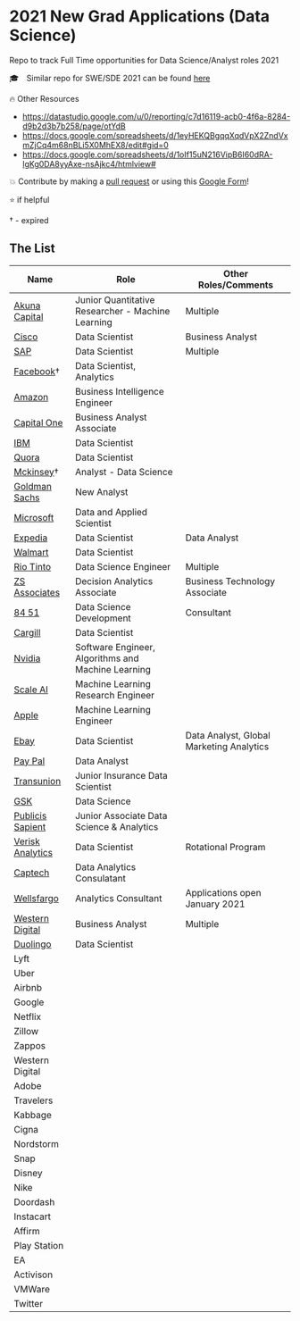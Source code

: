 # 2021 New Grad Applications (Data Science)

Repo to track Full Time opportunities for Data Science/Analyst roles 2021

:mortar_board: Similar repo for SWE/SDE 2021 can be found [here](https://github.com/Pitt-CSC/NewGrad-2021)

:fire: Other Resources 

- https://datastudio.google.com/u/0/reporting/c7d16119-acb0-4f6a-8284-d9b2d3b7b258/page/otYdB
- https://docs.google.com/spreadsheets/d/1eyHEKQBgqqXqdVpX2ZndVxmZjCq4m68nBLi5X0MhEX8/edit#gid=0
- https://docs.google.com/spreadsheets/d/1oIf15uN216VipB6I60dRA-lgKg0DA8yyAxe-nsAjkc4/htmlview#

:boom: Contribute by making a [pull request](https://github.com/susam/gitpr#create-pull-request) or using this [Google Form](https://forms.gle/X4tZsuw6tRRhK8n96)!

:star: if helpful

&dagger; - expired
## The List
|Name|Role|Other Roles/Comments|
|----|---|---|
|[Akuna Capital](https://akunacapital.com/job-details?gh_jid=2231479)|Junior Quantitative Researcher - Machine Learning|Multiple|
|[Cisco](https://jobs.cisco.com/jobs/ProjectDetail?projectId=1299494)|Data Scientist|Business Analyst|
|[SAP](https://jobs.sap.com/job/Palo-Alto-Silicon-Valley-Next-Talent-Rotational-Program-2021-Job-CA-94303/609822201/)|Data Scientist|Multiple|
|[Facebook]()&dagger;|Data Scientist, Analytics||
|[Amazon](https://www.amazon.jobs/en/jobs/1261160/business-intelligence-engineer-2021-united-states)|Business Intelligence Engineer||
|[Capital One](https://campus.capitalone.com/job/richmond/business-analyst-associate-2021/1786/16931770)|Business Analyst Associate||
|[IBM](https://careers.ibm.com/ShowJob/Id/962713/Entry-Level-Data-Scientist-2021/)|Data Scientist||
|[Quora](https://boards.greenhouse.io/quora2/jobs/4810872002)|Data Scientist||
|[Mckinsey]()&dagger;|Analyst - Data Science||
|[Goldman Sachs](https://www.goldmansachs.com/careers/students/programs/americas/new-analyst-program.html)|New Analyst||
| [Microsoft](https://careers.microsoft.com/students/us/en/job/890704/Full-Time-Opportunities-for-PhD-Students-or-Recent-Graduates-Data-Applied-Sciences)|Data and Applied Scientist||
|[Expedia](https://lifeatexpediagroup.com/jobs/job?jobid=R-55616)|Data Scientist |Data Analyst |
|[Walmart](https://careers.walmart.com/us/jobs/WD294787-2021-campus-data-science)|Data Scientist||
|[Rio Tinto](https://jobs.riotinto.com/ShowJob/JobId/461306/GraduateDataScienceEngineering)|Data Science Engineer|Multiple|
|[ZS Associates](https://jobs.zs.com/Americas/job/Princeton-Decision-Analytics-Associate-%28US-University-not-listed%29-NJ-08540/423892500/)|Decision Analytics Associate|Business Technology Associate|
|[84 51](https://boards.greenhouse.io/8451university/jobs/4734649002)|Data Science Development|Consultant|
|[Cargill](https://careers.cargill.com/job/wayzata/data-scientist-2021/23251/17141445)|Data Scientist||
|[Nvidia](https://nvidia.wd5.myworkdayjobs.com/en-US/UniversityJobs/job/US-CA-Santa-Clara/Software-Engineer--Algorithms-and-Machine-Learning---New-College-Grad_JR1932394-1)|Software Engineer, Algorithms and Machine Learning||
|[Scale AI](https://jobs.lever.co/scaleai/671b9ad6-113f-4639-8911-99a548208aee/apply)|Machine Learning Research Engineer||
|[Apple](https://jobs.apple.com/en-us/details/200189775/software-or-machine-learning-engineer-entry-level?team=MLAI)|Machine Learning Engineer||
|[Ebay](https://jobs.ebayinc.com/job/san-jose/data-scientist/403/1054728752)|Data Scientist|Data Analyst, Global Marketing Analytics|
|[Pay Pal](https://jobsearch.paypal-corp.com/en-US/job/data-analyst-university-graduate/J3S0PD6DWW08DZ1QVZZ)|Data Analyst||
|[Transunion](https://transunion.wd5.myworkdayjobs.com/en-US/TransUnion/job/Chicago-Illinois/Junior-Insurance-Data-Scientist_19005447)|Junior Insurance Data Scientist||
|[GSK](https://jobs.gsk.com/en-gb/jobs/263690?lang=en-us&source=LinkedIn)|Data Science||
|[Publicis Sapient](https://sapient.avature.net/pscampus)|Junior Associate Data Science & Analytics||
|[Verisk Analytics](https://jobs.smartrecruiters.com/Verisk/743999718635391-data-science-excellence-program-dsep-cr)|Data Scientist|Rotational Program|
|[Captech](https://jobs.smartrecruiters.com/CapTechConsulting/743999715583349-data-analytics-consultant-graduating-dec-2020-may-2021-?source=Linkedin)|Data Analytics Consulatant||
|[Wellsfargo](https://www.wellsfargojobs.com/applicationprocess-earlycareers)|Analytics Consultant|Applications open January 2021|
|[Western Digital](https://westerndigital.referrals.selectminds.com/jobs/launch-business-analytics-program-8623?src=JB-10069)|Business Analyst|Multiple|
|[Duolingo](https://boards.greenhouse.io/duolingo/jobs/4833054002?gh_src=61c27edd2us)|Data Scientist||
|Lyft|||
|Uber|||
|Airbnb|||
|Google|||
|Netflix|||
|Zillow|||
|Zappos|||
|Western Digital|||
|Adobe|||
|Travelers|||
|Kabbage|||
|Cigna|||
|Nordstorm|||
|Snap|||
|Disney|||
|Nike|||
|Doordash|||
|Instacart|||
|Affirm|||
|Play Station|||
|EA|||
|Activison|||
|VMWare|||
|Twitter|||

